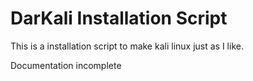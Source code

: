 # DarKali Installation Script

This is a installation script to make kali linux just as I like.

Documentation incomplete
